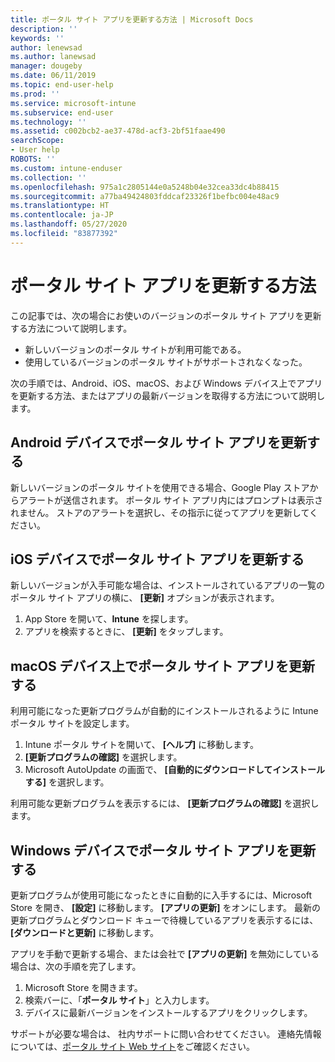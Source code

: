 ```yaml
---
title: ポータル サイト アプリを更新する方法 | Microsoft Docs
description: ''
keywords: ''
author: lenewsad
ms.author: lanewsad
manager: dougeby
ms.date: 06/11/2019
ms.topic: end-user-help
ms.prod: ''
ms.service: microsoft-intune
ms.subservice: end-user
ms.technology: ''
ms.assetid: c002bcb2-ae37-478d-acf3-2bf51faae490
searchScope:
- User help
ROBOTS: ''
ms.custom: intune-enduser
ms.collection: ''
ms.openlocfilehash: 975a1c2805144e0a5248b04e32cea33dc4b88415
ms.sourcegitcommit: a77ba49424803fddcaf23326f1befbc004e48ac9
ms.translationtype: HT
ms.contentlocale: ja-JP
ms.lasthandoff: 05/27/2020
ms.locfileid: "83877392"
---
```

# <a name="how-to-update-the-company-portal-app"></a>ポータル サイト アプリを更新する方法

この記事では、次の場合にお使いのバージョンのポータル サイト アプリを更新する方法について説明します。  
* 新しいバージョンのポータル サイトが利用可能である。
* 使用しているバージョンのポータル サイトがサポートされなくなった。

次の手順では、Android、iOS、macOS、および Windows デバイス上でアプリを更新する方法、またはアプリの最新バージョンを取得する方法について説明します。    

## <a name="update-the-company-portal-app-on-your-android-device"></a>Android デバイスでポータル サイト アプリを更新する  

新しいバージョンのポータル サイトを使用できる場合、Google Play ストアからアラートが送信されます。 ポータル サイト アプリ内にはプロンプトは表示されません。 ストアのアラートを選択し、その指示に従ってアプリを更新してください。 

## <a name="update-the-company-portal-app-on-your-ios-device"></a>iOS デバイスでポータル サイト アプリを更新する  

新しいバージョンが入手可能な場合は、インストールされているアプリの一覧のポータル サイト アプリの横に、 **[更新]** オプションが表示されます。  

1. App Store を開いて、**Intune** を探します。  
2. アプリを検索するときに、 **[更新]** をタップします。  

## <a name="update-the-company-portal-app-on-your-macos-device"></a>macOS デバイス上でポータル サイト アプリを更新する

利用可能になった更新プログラムが自動的にインストールされるように Intune ポータル サイトを設定します。 

1. Intune ポータル サイトを開いて、 **[ヘルプ]** に移動します。 
2. **[更新プログラムの確認]** を選択します。 
3. Microsoft AutoUpdate の画面で、 **[自動的にダウンロードしてインストールする]** を選択します。 

利用可能な更新プログラムを表示するには、 **[更新プログラムの確認]** を選択します。  

## <a name="update-the-company-portal-app-on-your-windows-device"></a>Windows デバイスでポータル サイト アプリを更新する
更新プログラムが使用可能になったときに自動的に入手するには、Microsoft Store を開き、 **[設定]** に移動します。 **[アプリの更新]** をオンにします。 最新の更新プログラムとダウンロード キューで待機しているアプリを表示するには、 **[ダウンロードと更新]** に移動します。  

アプリを手動で更新する場合、または会社で **[アプリの更新]** を無効にしている場合は、次の手順を完了します。  
1. Microsoft Store を開きます。
2. 検索バーに、「**ポータル サイト**」と入力します。
3. デバイスに最新バージョンをインストールするアプリをクリックします。 


サポートが必要な場合は、 社内サポートに問い合わせてください。 連絡先情報については、[ポータル サイト Web サイト](https://go.microsoft.com/fwlink/?linkid=2010980)をご確認ください。
